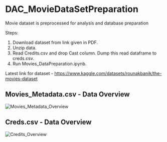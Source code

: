 # DAC_MovieDataSetPreparation
Movie dataset is preprocessed for analysis and database preparation


Steps:

1. Download dataset from link given in PDF.
2. Unzip data.
3. Read Credits.csv and drop Cast column. Dump this read dataframe to creds.csv.
4. Run Movies_DataPreparation.ipynb.

Latest link for dataset - https://www.kaggle.com/datasets/rounakbanik/the-movies-dataset


## Movies_Metadata.csv - Data Overview
 
![Movies_Metadata_Overview](https://github.com/user-attachments/assets/45f4e096-13ad-400d-b451-b9c731a95e03)

## Creds.csv - Data Overview

![Credits_Overview](https://github.com/user-attachments/assets/b3cd766c-24c5-4655-a1f5-aa4dc5775903)

